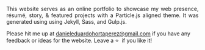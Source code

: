  <p align="justify">This website serves as an online portfolio to showcase my web presence, résumé, story, & featured projects with a Particle.js aligned theme. It was generated using using Jekyll, Sass, and Gulp.js.</p>



Please hit me up at danieleduardohortaperez@gmail.com if you have any feedback or ideas for the website. Leave a :star: &nbsp;if you like it!
